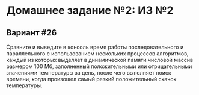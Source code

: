 # Домашнее задание №2: ИЗ №2

## Вариант #26
Сравните и выведите в консоль время работы последовательного и параллельного с 
использованием нескольких процессов алгоритмов, каждый из которых выделяет в 
динамической памяти числовой массив размером 100 Мб, заполненный положительными 
или отрицательными значениями температуры за день, после чего выполняет поиск времени, 
когда произошел самый резкий положительный скачок температуры.